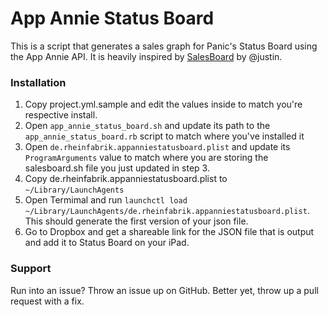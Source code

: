 # App Annie Status Board

This is a script that generates a sales graph for Panic's Status Board using the App Annie API. It is heavily inspired by [SalesBoard](https://github.com/justin/SalesBoard) by @justin.

### Installation

1. Copy project.yml.sample and edit the values inside to match you're respective install.
2. Open `app_annie_status_board.sh` and update its path to the `app_annie_status_board.rb` script to match where you've installed it
3. Open `de.rheinfabrik.appanniestatusboard.plist` and update its `ProgramArguments` value to match where you are storing the salesboard.sh file you just updated in step 3.
4. Copy de.rheinfabrik.appanniestatusboard.plist to `~/Library/LaunchAgents` 
5. Open Termimal and run `launchctl load ~/Library/LaunchAgents/de.rheinfabrik.appanniestatusboard.plist`. This should generate the first version of your json file.
6. Go to Dropbox and get a shareable link for the JSON file that is output and add it to Status Board on your iPad.

### Support

Run into an issue? Throw an issue up on GitHub. Better yet, throw up a pull request with a fix.
